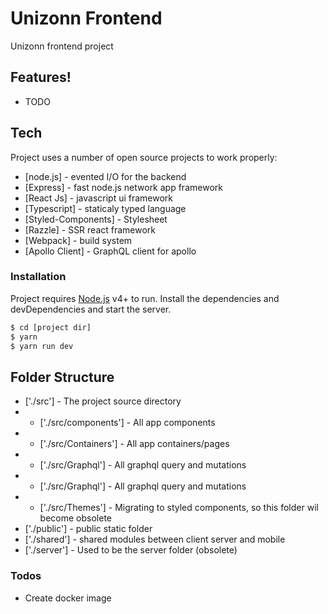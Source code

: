 # Unizonn Frontend
Unizonn frontend project

## Features!
  - TODO

## Tech
Project uses a number of open source projects to work properly:

* [node.js] - evented I/O for the backend
* [Express] - fast node.js network app framework
* [React Js] - javascript ui framework
* [Typescript] - staticaly typed language
* [Styled-Components] - Stylesheet
* [Razzle] - SSR react framework
* [Webpack] - build system
* [Apollo Client] - GraphQL client for apollo

### Installation

Project requires [Node.js](https://nodejs.org/) v4+ to run.
Install the dependencies and devDependencies and start the server.

```sh
$ cd [project dir]
$ yarn
$ yarn run dev
```

## Folder Structure
* ['./src'] - The project source directory
* * ['./src/components'] - All app components
* * ['./src/Containers'] - All app containers/pages
* * ['./src/Graphql'] - All graphql query and mutations
* * ['./src/Graphql'] - All graphql query and mutations
* * ['./src/Themes'] - Migrating to styled components, so this folder wil become obsolete
* ['./public'] - public static folder
* ['./shared'] - shared modules between client server and mobile
* ['./server'] - Used to be the server folder (obsolete)


### Todos
 - Create docker image
